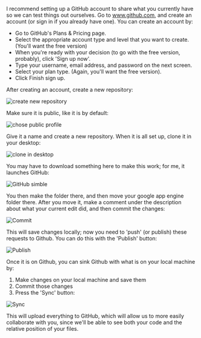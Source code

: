 I recommend setting up a GitHub account to share what you currently have so we can test things out ourselves. Go to www.github.com, and create an account (or sign in if you already have one).  You can create an account by:

- Go to GitHub's Plans & Pricing page.
- Select the appropriate account type and level that you want to create. (You'll want the free version)
- When you're ready with your decision (to go with the free version, probably), click 'Sign up now'.
- Type your username, email address, and password on the next screen.
- Select your plan type. (Again, you'll want the free version).
- Click Finish sign up.

After creating an account, create a new repository:

![create new repository](http://i.imgur.com/Zv6vbq1.png)

Make sure it is public, like it is by default:

![chose public profile](http://i.imgur.com/nB4lMCE.png)

Give it a name and create a new repository. When it is all set up, clone it in your desktop:

![clone in desktop](http://i.imgur.com/7LMZZHk.png)

You may have to download something here to make this work; for me, it launches GitHub:

![GitHub simble](http://i.imgur.com/h81Vya5.png)

You then make the folder there, and then move your google app engine folder there. After you move it, make a comment under the description about what your current edit did, and then commit the changes:

![Commit](http://i.imgur.com/fMompMK.png)

This will save changes locally; now you need to 'push' (or publish) these requests to Github.  You can do this with the 'Publish' button:

![Publish](http://i.imgur.com/37Cdvk0.png)

Once it is on Github, you can sink Github with what is on your local machine by:

1.  Make changes on your local machine and save them
2.  Commit those changes
3.  Press the 'Sync' button:

![Sync](http://i.imgur.com/MOEGVqs.png)

This will upload everything to GitHub, which will allow us to more easily collaborate with you, since we'll be able to see both your code and the relative position of your files.
